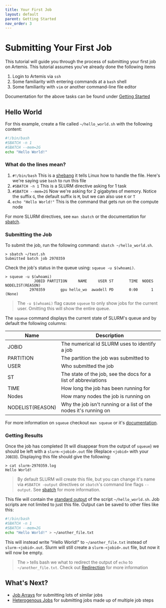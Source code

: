 ```yaml
---
title: Your First Job
layout: default
parent: Getting Started
nav_order: 3
---
```


# Submitting Your First Job

This tutorial will guide you through the process of submitting your first job on
Artemis. This tutorial assumes you've already done the following items

1. Login to Artemis via `ssh`
2. Some familiarity with entering commands at a `bash` shell
3. Some familiarity with `vim` or another command-line file editor

Documentation for the above tasks can be found under [Getting Started](./)
## Hello World

For this example, create a file called `~/hello_world.sh` with the following
content:

```bash
#!/bin/bash
#SBATCH -n 1
#SBATCH --mem=2G
echo "Hello World!"
```

### What do the lines mean?

1) `#!/bin/bash` This is a [shebang] it tells Linux how to handle the file.
Here's we're saying use `bash` to run this file
2) `#SBATCH -n 1` This is a SLURM directive asking for 1 task
3) `#SBATCH --mem=2G` Now we're asking for 2 gigabytes of memory. Notice the
suffix `G`, the default suffix is `M`, but we can also use `K` or `T`
4) `echo "Hello World!"` This is the command that gets run on the compute node

For more SLURM directives, see `man sbatch` or the documentation for [sbatch].

[shebang]: https://en.wikipedia.org/wiki/Shebang_(Unix)
[sbatch]: https://slurm.schedmd.com/sbatch.html

### Submitting the Job

To submit the job, run the following command: `sbatch ~/hello_world.sh`.

```shell
> sbatch ~/test.sh
Submitted batch job 2970359

```

Check the job's status in the queue using: `squeue -u $(whoami)`.

```shell
> squeue -u $(whoami)
             JOBID PARTITION     NAME     USER ST       TIME  NODES NODELIST(REASON)
           2970359       gpu hello_wo  awadell PD       0:00      1 (None)

```

> The `-u $(whoami)` flag cause `squeue` to only show jobs for the current user.
> Omitting this will show the entire queue.

The `squeue` command displays the current state of SLURM's queue and by default
the following columns:

| Name | Description |
|------|-------------|
| JOBID     | The numerical id SLURM uses to identify a job |
| PARTITION | The partition the job was submitted to |
| USER      | Who submitted the job |
| ST        | The state of the job, see the docs for a list of abbreviations |
| TIME      | How long the job has been running for |
| Nodes     | How many nodes the job is running on |
| NODELIST(REASON) | Why the job isn't running or a list of the nodes it's running on |

For more information on `squeue` checkout `man squeue` or it's
[documentation](https://slurm.schedmd.com/squeue.html).

### Getting Results

Once the job has completed (It will disappear from the output of `squeue`) we
should be left with a `slurm-<jobid>.out` file (Replace `<jobid>` with your `JOBID`).
Displaying this file should give the following:

```shell
> cat slurm-2970359.log
Hello World!

```

> By default SLURM will create this file, but you can change it's name via
> `#SBATCH -output` directives or `sbatch`'s command line flags `--output`.
> See [sbatch] for more information.

[sbatch]: https://slurm.schedmd.com/sbatch.html

This file will contain the [standard output] of the script `~/hello_world.sh`.
Job scripts are not limited to just this file. Output can be saved to other files
like this:

```bash
#!/bin/bash
#SBATCH -n 1
#SBATCH --mem=2G
echo "Hello World!" > ~/another_file.txt
```

This will instead write "Hello World!" to `~/another_file.txt` instead of
`slurm-<jobid>.out`. Slurm will still create a `slurm-<jobid>.out` file, but now
it will now be empty.

> The `>` tells bash we what to redirect the output of `echo` to `~/another_file.txt`.
> Check out [Redirection] for more information

[standard output]: https://en.wikipedia.org/wiki/Standard_streams
[Redirection]: https://www.gnu.org/software/bash/manual/html_node/Redirections.html

## What's Next?

- [Job Arrays] for submitting lots of similar jobs
- [Heterogenous Jobs] for submitting jobs made up of multiple job steps

[Job Arrays]: https://slurm.schedmd.com/job_array.html
[Heterogenous Jobs]: https://slurm.schedmd.com/heterogeneous_jobs.html
